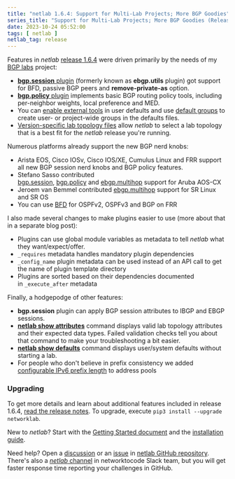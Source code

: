 ```yaml
---
title: "netlab 1.6.4: Support for Multi-Lab Projects; More BGP Goodies"
series_title: "Support for Multi-Lab Projects; More BGP Goodies (Release 1.6.4)"
date: 2023-10-24 05:52:00
tags: [ netlab ]
netlab_tag: release
---
```

Features in *netlab* [release 1.6.4](https://netlab.tools/release/1.6/#release-1-6-4) were driven primarily by the needs of my [BGP labs](https://ipspace.github.io/bgplab/) project:

- [**bgp.session** plugin](https://netlab.tools/plugins/bgp.session/) (formerly known as **ebgp.utils** plugin) got support for BFD, passive BGP peers and **remove-private-as** option.
- [**bgp.policy** plugin](https://netlab.tools/plugins/bgp.policy/) implements basic BGP routing policy tools, including per-neighbor weights, local preference and MED.
- You can [enable external tools](https://netlab.tools/extools/#tools-enable-default) in user defaults and use [default groups](https://netlab.tools/groups/#default-groups) to create  user- or project-wide groups in the defaults files.
- [Version-specific lab topology files](https://netlab.tools/dev/versioning/) allow _netlab_ to select a lab topology that is a best fit for the _netlab_ release you're running.

Numerous platforms already support the new BGP nerd knobs:
<!--more-->
-   Arista EOS, Cisco IOSv, Cisco IOS/XE, Cumulus Linux and FRR support all new BGP session nerd knobs and BGP policy features.
-   Stefano Sasso contributed [bgp.session](https://netlab.tools/plugins/bgp.session/), [bgp.policy](https://netlab.tools/plugins/bgp.policy/) and [ebgp.multihop](https://netlab.tools/plugins/ebgp.multihop/) support for Aruba AOS-CX
-   Jeroem van Bemmel contributed [ebgp.multihop](https://netlab.tools/plugins/ebgp.multihop/) support for SR Linux and SR OS
-   You can use [BFD](https://netlab.tools/module/bfd/) for OSPFv2, OSPFv3 and BGP on FRR

I also made several changes to make plugins easier to use (more about that in a separate blog post):

* Plugins can use global module variables as metadata to tell _netlab_ what they want/expect/offer.
* `_requires` metadata handles mandatory plugin dependencies
* `_config_name` plugin metadata can be used instead of an API call to get the name of plugin template directory
* Plugins are sorted based on their dependencies documented in `_execute_after` metadata

Finally, a hodgepodge of other features:

* **bgp.session** plugin can apply BGP session attributes to IBGP and EBGP sessions.
* **[netlab show attributes](https://netlab.tools/netlab/show/#netlab-show-attributes)** command displays valid lab topology attributes and their expected data types. Failed validation checks tell you about that command to make your troubleshooting a bit easier.
* **[netlab show defaults](https://netlab.tools/netlab/show/#netlab-show-defaults)** command displays user/system defaults without starting a lab.
* For people who don't believe in prefix consistency we added [configurable IPv6 prefix length](https://netlab.tools/addressing/#address-pool-specs) to address pools

### Upgrading

To get more details and learn about additional features included in release 1.6.4, [read the release notes](https://netlab.tools/release/1.6/#release-1-6-4). To upgrade, execute `pip3 install --upgrade networklab`.

New to *netlab*? Start with the [Getting Started document](https://netlab.tools/tutorials/) and the [installation guide](https://netlab.tools/install/).

Need help? Open a [discussion](https://github.com/ipspace/netlab/discussions) or an [issue](https://github.com/ipspace/netlab/issues) in [netlab GitHub repository](https://github.com/ipspace/netlab). There's also a [*netlab* channel](https://networktocode.slack.com/archives/C022DQHK8BH) in networktocode Slack team, but you will get faster response time reporting your challenges in GitHub.

